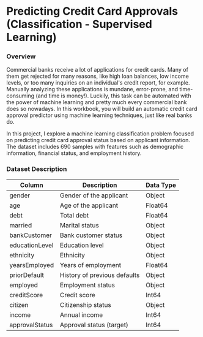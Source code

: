 # Predicting Credit Card Approvals (Classification - Supervised Learning)
### Overview
Commercial banks receive a lot of applications for credit cards. Many of them get rejected for many reasons, like high loan balances, low income levels, or too many inquiries on an individual's credit report, for example. Manually analyzing these applications is mundane, error-prone, and time-consuming (and time is money!). Luckily, this task can be automated with the power of machine learning and pretty much every commercial bank does so nowadays. In this workbook, you will build an automatic credit card approval predictor using machine learning techniques, just like real banks do.</p>
In this project, I explore a machine learning classification problem focused on predicting credit card approval status based on applicant information. The dataset includes 690 samples with features such as demographic information, financial status, and employment history.</p>

### Dataset Description

| Column         | Description                     | Data Type |
|----------------|---------------------------------|-----------|
| gender         | Gender of the applicant         | Object    |
| age            | Age of the applicant            | Float64   |
| debt           | Total debt                      | Float64   |
| married        | Marital status                  | Object    |
| bankCustomer   | Bank customer status            | Object    |
| educationLevel | Education level                 | Object    |
| ethnicity      | Ethnicity                       | Object    |
| yearsEmployed  | Years of employment             | Float64   |
| priorDefault   | History of previous defaults    | Object    |
| employed       | Employment status               | Object    |
| creditScore    | Credit score                    | Int64     |
| citizen        | Citizenship status              | Object    |
| income         | Annual income                   | Int64     |
| approvalStatus | Approval status (target)        | Int64     |
